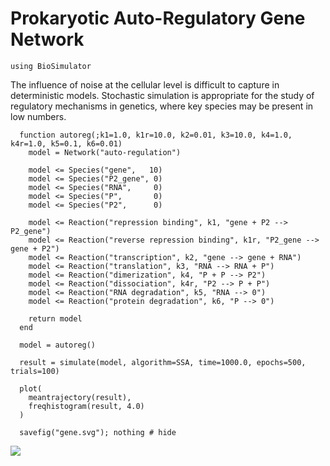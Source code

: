 # Prokaryotic Auto-Regulatory Gene Network

```@setup gene
using BioSimulator
```

The influence of noise at the cellular level is difficult to capture in deterministic models. Stochastic simulation is appropriate for the study of regulatory mechanisms in genetics, where key species may be present in low numbers.

```@example gene
  function autoreg(;k1=1.0, k1r=10.0, k2=0.01, k3=10.0, k4=1.0, k4r=1.0, k5=0.1, k6=0.01)
    model = Network("auto-regulation")

    model <= Species("gene",   10)
    model <= Species("P2_gene", 0)
    model <= Species("RNA",     0)
    model <= Species("P",       0)
    model <= Species("P2",      0)

    model <= Reaction("repression binding", k1, "gene + P2 --> P2_gene")
    model <= Reaction("reverse repression binding", k1r, "P2_gene --> gene + P2")
    model <= Reaction("transcription", k2, "gene --> gene + RNA")
    model <= Reaction("translation", k3, "RNA --> RNA + P")
    model <= Reaction("dimerization", k4, "P + P --> P2")
    model <= Reaction("dissociation", k4r, "P2 --> P + P")
    model <= Reaction("RNA degradation", k5, "RNA --> 0")
    model <= Reaction("protein degradation", k6, "P --> 0")

    return model
  end

  model = autoreg()

  result = simulate(model, algorithm=SSA, time=1000.0, epochs=500, trials=100)

  plot(
    meantrajectory(result),
    freqhistogram(result, 4.0)
  )

  savefig("gene.svg"); nothing # hide
```
![](gene.svg)
